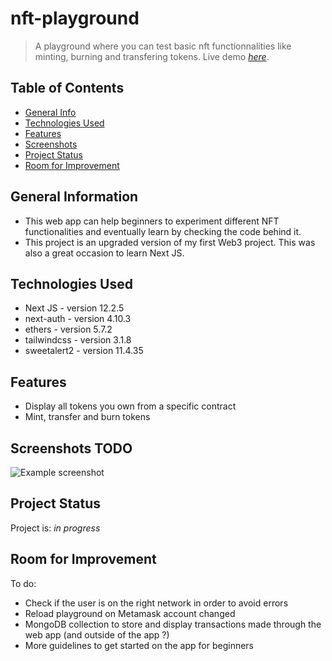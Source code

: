 # nft-playground
> A playground where you can test basic nft functionnalities like minting, burning and transfering tokens.
> Live demo [_here_](https://nft-playground-one.vercel.app/playground). 

## Table of Contents
* [General Info](#general-information)
* [Technologies Used](#technologies-used)
* [Features](#features)
* [Screenshots](#screenshots)
* [Project Status](#project-status)
* [Room for Improvement](#room-for-improvement)


## General Information
- This web app can help beginners to experiment different NFT functionalities and eventually learn by checking the code behind it.
- This project is an upgraded version of my first Web3 project. This was also a great occasion to learn Next JS.


## Technologies Used
- Next JS - version 12.2.5
- next-auth - version 4.10.3
- ethers - version 5.7.2
- tailwindcss - version 3.1.8
- sweetalert2 - version 11.4.35


## Features

- Display all tokens you own from a specific contract
- Mint, transfer and burn tokens


## Screenshots TODO
![Example screenshot](./img/screenshot.png)


## Project Status
Project is: _in progress_ 


## Room for Improvement

To do:
- Check if the user is on the right network in order to avoid errors
- Reload playground on Metamask account changed
- MongoDB collection to store and display transactions made through the web app (and outside of the app ?)
- More guidelines to get started on the app for beginners



<!-- ## License -->
<!-- This project is open source and available under the [... License](). -->